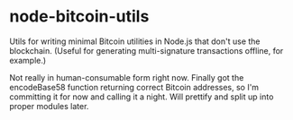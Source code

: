 node-bitcoin-utils
==================

Utils for writing minimal Bitcoin utilities in Node.js that don't use the blockchain. (Useful for generating multi-signature transactions offline, for example.)

Not really in human-consumable form right now. Finally got the encodeBase58 function returning correct Bitcoin addresses, so I'm committing it for now and calling it a night. Will prettify and split up into proper modules later.
